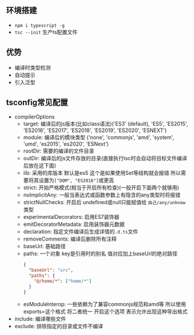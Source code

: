 ## 环境搭建
- `npm i typescript -g`
- `tsc --init` 生产ts配置文件

## 优势
- 编译时类型检测
- 自动提示
- 引入泛型

## tsconfig常见配置
- compilerOptions
  - target: 编译后的js版本(比如class语法)('ES3' (default), 'ES5', 'ES2015', 'ES2016', 'ES2017', 'ES2018', 'ES2019', 'ES2020', 'ESNEXT')
  - module: 编译后的模块类型 ('none', 'commonjs', 'amd', 'system', 'umd', 'es2015', 'es2020', 'ESNext')
  - rootDir: 需要的编译的文件目录
  - outDir: 编译后的js文件存放的目录(直接执行tsc时会自动将目标文件编译后放在这下面)
  - lib: 采用的库版本 默认是es5 这个是如果使用Set等结构就会报错 所以需要将其设置为`["DOM", "ES2016"]`或更高
  - strict: 开始严格模式(相当于开启所有检查)(一般开启下面两个就够用)
  - noImplicitAny: 一般当表达式或函数参数上有隐含的any类型时将报错
  - strictNullChecks: 开启后 undefined或null只能赋值给 `自己/any/unknow` 类型
  - experimentalDecorators: 启用ES7装饰器
  - emitDecoratorMetadata: 启用装饰器元数据
  - declaration: 指定文件编译后生成详情的`.d.ts`文件
  - removeComments: 编译后删除所有注释
  - baseUrl: 基础路径
  - paths: 一个对象 key是引用时的别名 值对应加上baseUrl的绝对路径
    ```json
    {
      "baseUrl": "src",
      "paths": {
        "@/home/*": ["home/*"]
      }
    }
    ```
  - esModuleInterop: 一些依赖为了兼容commonjs规范和amd等 所以使用exports=这个格式 将二者统一 开启这个选项 表示允许出现这种导出格式
- include: 编译哪些文件
- exclude: 排除指定的目录或文件不编译
